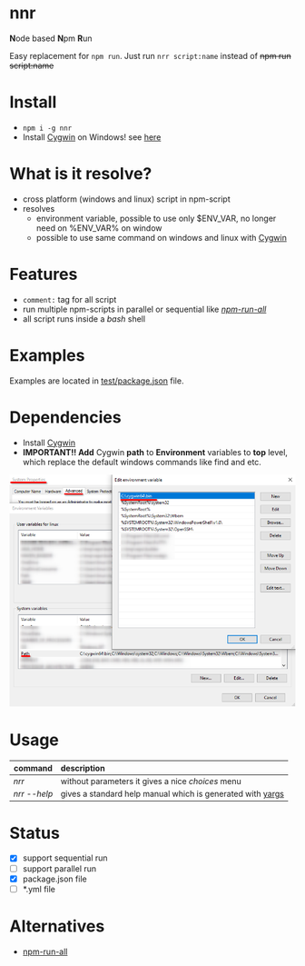 # nnr

**N**ode based **N**pm **R**un

Easy replacement for `npm run`. Just run `nrr script:name` instead of ~~npm run script:name~~

# Install 
* ```npm i -g nnr```
* Install [Cygwin](https://www.cygwin.com/) on Windows! see [here](#Dependencies)

# What is it resolve?
* cross platform (windows and linux) script in npm-script
* resolves
    * environment variable, possible to use only $ENV_VAR, no longer need on %ENV_VAR% on window
    * possible to use same command on windows and linux with [Cygwin](https://www.cygwin.com/)


# Features

* `comment:` tag for all script
* run multiple npm-scripts in parallel or sequential like *[npm-run-all](https://github.com/mysticatea/npm-run-all)*
* all script runs inside a *bash* shell

# Examples

Examples are located in [test/package.json](test/package.json) file.

# Dependencies

* Install [Cygwin](https://www.cygwin.com/)
* **IMPORTANT!! Add** Cygwin **path** to **Environment** variables to **top** level, which replace the default windows commands like find and etc.

![Alt text](/docs/windows_settings.png?raw=true)

# Usage

| command        | description|
| ------------- |:-------------|
| *nrr* | without parameters it gives a nice *choices* menu |
| *nrr --help* | gives a standard help manual which is generated with [yargs](https://www.npmjs.com/package/yargs)|


# Status

* [x] support sequential run
* [ ] support parallel run
* [x] package.json file
* [ ] *.yml file

# Alternatives

* [npm-run-all](https://github.com/mysticatea/npm-run-all)
